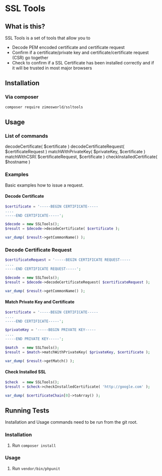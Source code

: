 SSL Tools
===========================

## What is this?

SSL Tools is a set of tools that allow you to

* Decode PEM encoded certificate and certificate request
* Confirm if a certificate/private key and certificate/certificate request (CSR) go together
* Check to confirm if a SSL Certificate has been installed correctly and if it will be trusted in most major browsers

## Installation

### Via composer

```sh
composer require zimosworld/ssltools
```

## Usage

### List of commands

decodeCertificate( $certificate )
decodeCertificateRequest( $certificateRequest )
matchWithPrivateKey( $privateKey, $certificate )
matchWithCSR( $certificateRequest, $certificate )
checkInstalledCertificate( $hostname )

### Examples

Basic examples how to issue a request.

#### Decode Certificate

```php
$certificate = '-----BEGIN CERTIFICATE-----
....
-----END CERTIFICATE-----';

$decode = new SSLTools();
$result = $decode->decodeCertificate( $certificate );

var_dump( $result->getCommonName() );
```

### Decode Certificate Request
```php
$certificateRequest = '-----BEGIN CERTIFICATE REQUEST-----
....
-----END CERTIFICATE REQUEST-----';

$decode = new SSLTools();
$result = $decode->decodeCertificateRequest( $certificateRequest );

var_dump( $result->getCommonName() );
```

#### Match Private Key and Certificate
```php
$certificate = '-----BEGIN CERTIFICATE-----
....
-----END CERTIFICATE-----';

$privateKey = '-----BEGIN PRIVATE KEY-----
....
-----END PRIVATE KEY-----';

$match  = new SSLTools();
$result = $match->matchWithPrivateKey( $privateKey, $certificate );

var_dump( $result->getMatch() );
```

#### Check Installed SSL
```php
$check  = new SSLTools();
$result = $check->checkInstalledCertificate( 'http://google.com' );

var_dump( $certificateChain[0]->toArray() );
```

## Running Tests

Installation and Usage commands need to be run from the git root. 

### Installation

1. Run `composer install`

### Usage

1. Run `vendor/bin/phpunit`